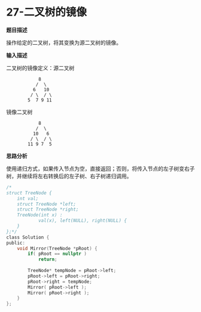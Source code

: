 # 27-二叉树的镜像

**题目描述**

操作给定的二叉树，将其变换为源二叉树的镜像。

**输入描述**

二叉树的镜像定义：源二叉树

```
    	    8
    	   /  \
    	  6   10
    	 / \  / \
    	5  7 9 11
```

镜像二叉树

```
    	    8
    	   /  \
    	  10   6
    	 / \  / \
    	11 9 7  5
```

**思路分析**

使用递归方式，如果传入节点为空，直接返回；否则，将传入节点的左子树变右子树，并继续将左右转换后的左子树、右子树递归调用。

```c
/*
struct TreeNode {
	int val;
	struct TreeNode *left;
	struct TreeNode *right;
	TreeNode(int x) :
			val(x), left(NULL), right(NULL) {
	}
};*/
class Solution {
public:
    void Mirror(TreeNode *pRoot) {
        if( pRoot == nullptr )
            return;
        
        TreeNode* tempNode = pRoot->left;
        pRoot->left = pRoot->right;
        pRoot->right = tempNode;
        Mirror( pRoot->left );
        Mirror( pRoot->right );
    }
};
```